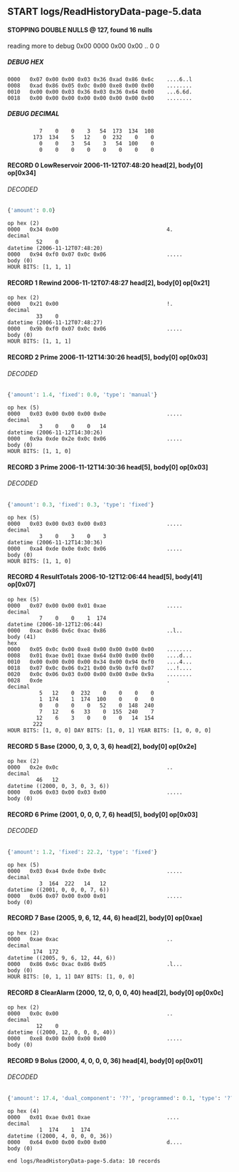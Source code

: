 ## START logs/ReadHistoryData-page-5.data
#### STOPPING DOUBLE NULLS @ 127, found 16 nulls
reading more to debug 0x00
    0000   0x00 0x00                                  ..
              0    0
##### DEBUG HEX
    0000   0x07 0x00 0x00 0x03 0x36 0xad 0x86 0x6c    ....6..l
    0008   0xad 0x86 0x05 0x0c 0x00 0xe8 0x00 0x00    ........
    0010   0x00 0x00 0x03 0x36 0x03 0x36 0x64 0x00    ...6.6d.
    0018   0x00 0x00 0x00 0x00 0x00 0x00 0x00 0x00    ........
##### DEBUG DECIMAL
              7    0    0    3   54  173  134  108
            173  134    5   12    0  232    0    0
              0    0    3   54    3   54  100    0
              0    0    0    0    0    0    0    0
#### RECORD 0 LowReservoir 2006-11-12T07:48:20 head[2], body[0] op[0x34]
###### DECODED
```python
{'amount': 0.0}
```
    op hex (2)
    0000   0x34 0x00                                  4.
    decimal
             52    0
    datetime (2006-11-12T07:48:20)
    0000   0x94 0xf0 0x07 0x0c 0x06                   .....
    body (0)
    HOUR BITS: [1, 1, 1]
#### RECORD 1 Rewind 2006-11-12T07:48:27 head[2], body[0] op[0x21]

    op hex (2)
    0000   0x21 0x00                                  !.
    decimal
             33    0
    datetime (2006-11-12T07:48:27)
    0000   0x9b 0xf0 0x07 0x0c 0x06                   .....
    body (0)
    HOUR BITS: [1, 1, 1]
#### RECORD 2 Prime 2006-11-12T14:30:26 head[5], body[0] op[0x03]
###### DECODED
```python
{'amount': 1.4, 'fixed': 0.0, 'type': 'manual'}
```
    op hex (5)
    0000   0x03 0x00 0x00 0x00 0x0e                   .....
    decimal
              3    0    0    0   14
    datetime (2006-11-12T14:30:26)
    0000   0x9a 0xde 0x2e 0x0c 0x06                   .....
    body (0)
    HOUR BITS: [1, 1, 0]
#### RECORD 3 Prime 2006-11-12T14:30:36 head[5], body[0] op[0x03]
###### DECODED
```python
{'amount': 0.3, 'fixed': 0.3, 'type': 'fixed'}
```
    op hex (5)
    0000   0x03 0x00 0x03 0x00 0x03                   .....
    decimal
              3    0    3    0    3
    datetime (2006-11-12T14:30:36)
    0000   0xa4 0xde 0x0e 0x0c 0x06                   .....
    body (0)
    HOUR BITS: [1, 1, 0]
#### RECORD 4 ResultTotals 2006-10-12T12:06:44 head[5], body[41] op[0x07]

    op hex (5)
    0000   0x07 0x00 0x00 0x01 0xae                   .....
    decimal
              7    0    0    1  174
    datetime (2006-10-12T12:06:44)
    0000   0xac 0x86 0x6c 0xac 0x86                   ..l..
    body (41)
    hex
    0000   0x05 0x0c 0x00 0xe8 0x00 0x00 0x00 0x00    ........
    0008   0x01 0xae 0x01 0xae 0x64 0x00 0x00 0x00    ....d...
    0010   0x00 0x00 0x00 0x00 0x34 0x00 0x94 0xf0    ....4...
    0018   0x07 0x0c 0x06 0x21 0x00 0x9b 0xf0 0x07    ...!....
    0020   0x0c 0x06 0x03 0x00 0x00 0x00 0x0e 0x9a    ........
    0028   0xde                                       .
    decimal
              5   12    0  232    0    0    0    0
              1  174    1  174  100    0    0    0
              0    0    0    0   52    0  148  240
              7   12    6   33    0  155  240    7
             12    6    3    0    0    0   14  154
            222
    HOUR BITS: [1, 0, 0] DAY BITS: [1, 0, 1] YEAR BITS: [1, 0, 0, 0]
#### RECORD 5 Base (2000, 0, 3, 0, 3, 6) head[2], body[0] op[0x2e]

    op hex (2)
    0000   0x2e 0x0c                                  ..
    decimal
             46   12
    datetime ((2000, 0, 3, 0, 3, 6))
    0000   0x06 0x03 0x00 0x03 0x00                   .....
    body (0)

#### RECORD 6 Prime (2001, 0, 0, 0, 7, 6) head[5], body[0] op[0x03]
###### DECODED
```python
{'amount': 1.2, 'fixed': 22.2, 'type': 'fixed'}
```
    op hex (5)
    0000   0x03 0xa4 0xde 0x0e 0x0c                   .....
    decimal
              3  164  222   14   12
    datetime ((2001, 0, 0, 0, 7, 6))
    0000   0x06 0x07 0x00 0x00 0x01                   .....
    body (0)

#### RECORD 7 Base (2005, 9, 6, 12, 44, 6) head[2], body[0] op[0xae]

    op hex (2)
    0000   0xae 0xac                                  ..
    decimal
            174  172
    datetime ((2005, 9, 6, 12, 44, 6))
    0000   0x86 0x6c 0xac 0x86 0x05                   .l...
    body (0)
    HOUR BITS: [0, 1, 1] DAY BITS: [1, 0, 0]
#### RECORD 8 ClearAlarm (2000, 12, 0, 0, 0, 40) head[2], body[0] op[0x0c]

    op hex (2)
    0000   0x0c 0x00                                  ..
    decimal
             12    0
    datetime ((2000, 12, 0, 0, 0, 40))
    0000   0xe8 0x00 0x00 0x00 0x00                   .....
    body (0)

#### RECORD 9 Bolus (2000, 4, 0, 0, 0, 36) head[4], body[0] op[0x01]
###### DECODED
```python
{'amount': 17.4, 'dual_component': '??', 'programmed': 0.1, 'type': '??'}
```
    op hex (4)
    0000   0x01 0xae 0x01 0xae                        ....
    decimal
              1  174    1  174
    datetime ((2000, 4, 0, 0, 0, 36))
    0000   0x64 0x00 0x00 0x00 0x00                   d....
    body (0)

`end logs/ReadHistoryData-page-5.data: 10 records`
